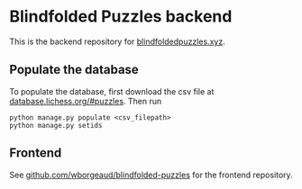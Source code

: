 # Blindfolded Puzzles backend
This is the backend repository for [blindfoldedpuzzles.xyz](https://blindfoldedpuzzles.xyz).

## Populate the database
To populate the database, first download the csv file at [database.lichess.org/#puzzles](https://database.lichess.org/#puzzles). Then run 
```
python manage.py populate <csv_filepath>
python manage.py setids
```

## Frontend
See [github.com/wborgeaud/blindfolded-puzzles](https://github.com/wborgeaud/blindfolded-puzzles) for the frontend repository.
